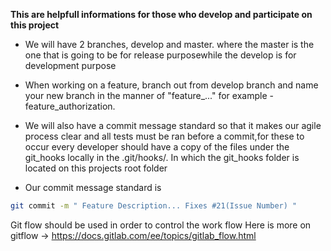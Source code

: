 **This are helpfull informations for those who develop and participate on this 
project**

- We will have 2 branches, develop and master. where the master is the one that is going to be for release purposewhile the develop is for development purpose 
- When working on a feature, branch out from develop branch and name your new branch in the manner of "feature_..." 
for example - feature_authorization.

- We will also have a commit message standard so that it makes our agile 
process clear and all tests must be ran before a commit,for these to occur every developer should 
have a copy of the files under the git_hooks locally in the .git/hooks/.
In which the git_hooks folder is located on this projects root folder

- Our commit message standard is 

```bash
git commit -m " Feature Description... Fixes #21(Issue Number) "
```

Git flow should be used in order to control the work flow
Here is more on gitflow ->
https://docs.gitlab.com/ee/topics/gitlab_flow.html

